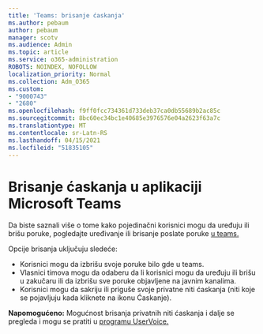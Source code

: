 ```yaml
---
title: 'Teams: brisanje ćaskanja'
ms.author: pebaum
author: pebaum
manager: scotv
ms.audience: Admin
ms.topic: article
ms.service: o365-administration
ROBOTS: NOINDEX, NOFOLLOW
localization_priority: Normal
ms.collection: Adm_O365
ms.custom:
- "9000743"
- "2680"
ms.openlocfilehash: f9ff0fcc734361d733deb37ca0db55689b2ac85c
ms.sourcegitcommit: 8bc60ec34bc1e40685e3976576e04a2623f63a7c
ms.translationtype: MT
ms.contentlocale: sr-Latn-RS
ms.lasthandoff: 04/15/2021
ms.locfileid: "51835105"
---
```

# <a name="delete-a-chat-in-microsoft-teams"></a>Brisanje ćaskanja u aplikaciji Microsoft Teams

Da biste saznali više o tome kako pojedinačni korisnici mogu da uređuju ili brišu poruke, pogledajte uređivanje ili brisanje poslate poruke [u teams.](https://support.office.com/article/5f1fe604-a900-4a07-b8b7-8cf70ed6b263) 

Opcije brisanja uključuju sledeće:

- Korisnici mogu da izbrišu svoje poruke bilo gde u teams.
- Vlasnici timova mogu da odaberu da li korisnici mogu da uređuju ili brišu u zakučaru ili da izbrišu sve poruke objavljene na javnim kanalima.
- Korisnici mogu da sakriju ili priguše svoje privatne niti ćaskanja (niti koje se pojavljuju kada kliknete na ikonu Ćaskanje).

**Napomogućeno:** Mogućnost brisanja privatnih niti ćaskanja i dalje se pregleda i mogu se pratiti u [programu UserVoice.](https://microsoftteams.uservoice.com/forums/555103-public/suggestions/33535006-delete-private-chat-threads) 